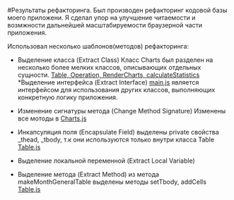 #Результаты рефакторинга.
Был производен рефакторинг кодовой базы моего приложени. Я сделал упор на улучшение читаемости и возмжности дальнейшей масштабируемости браузерной части приложения.

Использовал несколько шаблонов(методов) рефакторинга:
* Выделение класса (Extract Class)
 Класс Charts был разделен на несколько более мелких классов, описывающих отдельных сущности. 
[Table, Operation, RenderCharts, calculateStatistics](https://github.com/kirillEvstrat/statisticsAppForBitrix24/commit/d8985201f721461029cb17e025847cc62f856514)
*Выделение интерфейса (Extract Interface)
[main.js](https://github.com/kirillEvstrat/statisticsAppForBitrix24/blob/master/code/js/main.js) 
является интерфейсом для использования других классов, выполняющих конкретную логику приложения.
 
* Изменение сигнатуры метода (Change Method Signature)
Изменены все мотоды в [Charts.js]( https://github.com/kirillEvstrat/statisticsAppForBitrix24/commit/76b076ad9ae66e04ce9e2c35130674365342e8e7)
* Инкапсуляция поля (Encapsulate Field)
выделены private свойства _thead, _tbody,  т.к они используются только внутри класса Table
[Table.js](https://github.com/kirillEvstrat/statisticsAppForBitrix24/blob/master/code/js/Table.js)
* Выделение локальной переменной (Extract Local Variable)
* Выделение метода (Extract Method)
из метода  makeMonthGeneralTable выделены методы setTbody, addCells
[Table.js](https://github.com/kirillEvstrat/statisticsAppForBitrix24/blob/master/code/js/Table.js)
